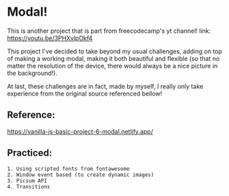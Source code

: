 # Modal!
This is another project that is part from freecodecamp's yt channel! link: https://youtu.be/3PHXvlpOkf4

This project I've decided to take beyond my usual challenges, adding on top of making a working modal, making it both beautiful and flexible (so that no matter the resolution of the device, there would always be a nice picture in the background!).

At last, these challenges are in fact, made by myself, I really only take experience from the original source referenced bellow!

## Reference:
https://vanilla-js-basic-project-6-modal.netlify.app/

## Practiced:

    1. Using scripted fonts from fontawesome
    2. Window event based (to create dynamic images)
    3. Picsum API
    4. Transitions